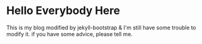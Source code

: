 # Hello Everybody Here

This is my blog modified by jekyll-bootstrap & I'm still have some trouble to modify it.
if you have some advice, please tell me.

